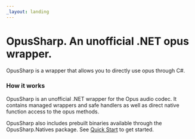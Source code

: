 ```yaml
---
_layout: landing
---
```


# OpusSharp. An unofficial .NET opus wrapper.

OpusSharp is a wrapper that allows you to directly use opus through C#.

### How it works

OpusSharp is an unofficial .NET wrapper for the Opus audio codec. It contains managed wrappers and safe handlers as well as direct native function access to the opus methods.

OpusSharp also includes prebuilt binaries available through the OpusSharp.Natives package.
See [Quick Start](./quick-start/index.md) to get started.